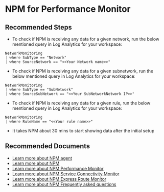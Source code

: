 <properties
	pageTitle="I installed NPM and setup monitoring in Performance Monitor but I do not see any data in the dashboard"
	description="I installed NPM and setup monitoring in Performance Monitor  but I do not see any data in the dashboard"
	service="microsoft.network"
	resource="networkWatchers"
	ms.author="vinigam"
	authors="vinynigam"
	displayOrder="2"
	selfHelpType="resource"
	supportTopicIds=""
	resourceTags="optional"
	productPesIds=""
	cloudEnvironments="MoonCake"
	articleId="npm-nodataforpmrule-troubleshoot-and-case-submission-mooncake"
/>

# NPM for Performance Monitor

## **Recommended Steps**

*  To check if NPM is receiving any data for a given network, run the below mentioned query in Log Analytics for your workspace:

```
NetworkMonitoring
| where SubType == "Network"
| where SourceNetwork == "<<Your Network name>>"
```

*  To check if NPM is receiving any data for a given subnetwork, run the below mentioned query in Log Analytics for your workspace:

```
NetworkMonitoring
| where SubType == "SubNetwork"
| where SourceSubNetwork == "<<Your SubNetworkNetwork IP>>"
```

*  To check if NPM is receiving any data for a given rule, run the below mentioned query in Log Analytics for your workspace:

```
NetworkMonitoring
| where RuleName == "<<Your rule name>>"
```

* It takes NPM about 30 mins to start showing data after the initial setup


## **Recommended Documents**

* [Learn more about NPM agent](https://docs.azure.cn/azure-monitor/platform/agent-windows)
* [Learn more about NPM](https://docs.azure.cn/azure-monitor/insights/network-performance-monitor)
* [Learn more about NPM Performance Monitor](https://docs.azure.cn/azure-monitor/insights/network-performance-monitor)
* [Learn more about NPM Service Connectivity Monitor](https://docs.azure.cn/azure-monitor/insights/network-performance-monitor)
* [Learn more about NPM Express Route Monitor](https://docs.azure.cn/azure-monitor/insights/network-performance-monitor-expressroute)
* [Learn more about NPM Frequently asked questions](https://docs.azure.cn/azure-monitor/insights/network-performance-monitor-faq)
